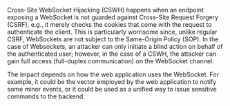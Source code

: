 Cross-Site WebSocket Hijacking (CSWH) happens when an endpoint exposing a WebSocket is not guarded against Cross-Site Request Forgery (CSRF), e.g., it merely checks the cookies that come with the request to authenticate the client. This is particularly worrisome since, unlike regular CSRF, WebSockets are not subject to the Same-Origin Policy (SOP). In the case of Websockets, an attacker can only initiate a blind action on behalf of the authenticated user; however, in the case of a CSWH, the attacker can gain full access (full-duplex communication) on the WebSocket channel.

The impact depends on how the web application uses the WebSocket. For example, it could be the vector employed by the web application to notify some minor events, or it could be used as a unified way to issue sensitive commands to the backend.